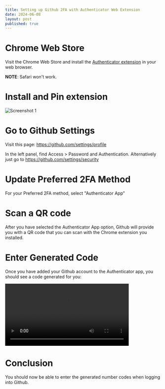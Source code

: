 ```yaml
---
title: Setting up Github 2FA with Authenticator Web Extension
date: 2024-06-08
layout: post
published: true
---
```


# Chrome Web Store 

Visit the Chrome Web Store and install the [Authenticator extension](https://chromewebstore.google.com/detail/authenticator/bhghoamapcdpbohphigoooaddinpkbai) in your web browser. 

**NOTE**: Safari won't work.

# Install and Pin extension

![Screenshot 1](https://authenticator.cc/assets/quickstart/pin-to-toolbar.png)


# Go to Github Settings 

Visit this page: <https://github.com/settings/profile>

In the left panel, find Access > Password and Authentication. Alternatively just go to <https://github.com/settings/security>

# Update Preferred 2FA Method

For your Preferred 2FA method, select "Authenticator App"

# Scan a QR code

After you have selected the Authenticator App option, Github will provide you with a QR code that you can scan with the Chrome extension you installed. 

# Enter Generated Code

Once you have added your Github account to the Authenticator app, you should see a code generated for you:

<video style="width: 400px" src="https://authenticator.cc/assets/quickstart/qr-scan.webm" autoplay loop></video>

# Conclusion

You should now be able to enter the generated number codes when logging into Github.
